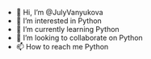 - 👋 Hi, I’m @JulyVanyukova
- 👀 I’m interested in Python 
- 🌱 I’m currently learning Python 
- 💞️ I’m looking to collaborate on Python 
- 📫 How to reach me Python 

<!---
JulyVanyukova/JulyVanyukova is a ✨ special ✨ repository because its `README.md` (this file) appears on your GitHub profile.
You can click the Preview link to take a look at your changes.
--->
